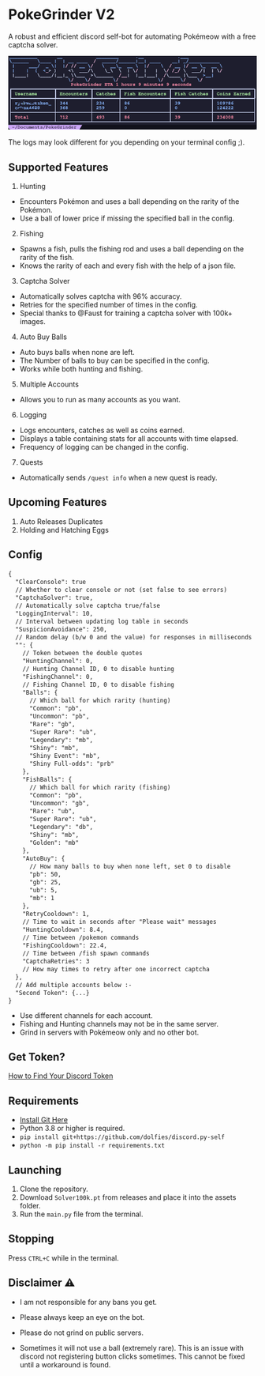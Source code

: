 # PokeGrinder V2

A robust and efficient discord self-bot for automating Pokémeow with a free captcha solver.

![image](/assets/image.png)

The logs may look different for you depending on your terminal config ;).

## Supported Features

1. Hunting

- Encounters Pokémon and uses a ball depending on the rarity of the Pokémon.
- Use a ball of lower price if missing the specified ball in the config.

2. Fishing

- Spawns a fish, pulls the fishing rod and uses a ball depending on the rarity of the fish.
- Knows the rarity of each and every fish with the help of a json file.

3. Captcha Solver

- Automatically solves captcha with 96% accuracy.
- Retries for the specified number of times in the config.
- Special thanks to @Faust for training a captcha solver with 100k+ images.

4. Auto Buy Balls

- Auto buys balls when none are left.
- The Number of balls to buy can be specified in the config.
- Works while both hunting and fishing.

5. Multiple Accounts

- Allows you to run as many accounts as you want.

6. Logging

- Logs encounters, catches as well as coins earned.
- Displays a table containing stats for all accounts with time elapsed.
- Frequency of logging can be changed in the config.

7. Quests
- Automatically sends `/quest info` when a new quest is ready.

## Upcoming Features

1. Auto Releases Duplicates
2. Holding and Hatching Eggs

## Config

```jsonc
{
  "ClearConsole": true
  // Whether to clear console or not (set false to see errors)
  "CaptchaSolver": true,
  // Automatically solve captcha true/false
  "LoggingInterval": 10,
  // Interval between updating log table in seconds
  "SuspicionAvoidance": 250,
  // Random delay (b/w 0 and the value) for responses in milliseconds
  "": {
    // Token between the double quotes
    "HuntingChannel": 0,
    // Hunting Channel ID, 0 to disable hunting
    "FishingChannel": 0,
    // Fishing Channel ID, 0 to disable fishing
    "Balls": {
      // Which ball for which rarity (hunting)
      "Common": "pb",
      "Uncommon": "pb",
      "Rare": "gb",
      "Super Rare": "ub",
      "Legendary": "mb",
      "Shiny": "mb",
      "Shiny Event": "mb",
      "Shiny Full-odds": "prb"
    },
    "FishBalls": {
      // Which ball for which rarity (fishing)
      "Common": "pb",
      "Uncommon": "gb",
      "Rare": "ub",
      "Super Rare": "ub",
      "Legendary": "db",
      "Shiny": "mb",
      "Golden": "mb"
    },
    "AutoBuy": {
      // How many balls to buy when none left, set 0 to disable
      "pb": 50,
      "gb": 25,
      "ub": 5,
      "mb": 1
    },
    "RetryCooldown": 1,
    // Time to wait in seconds after "Please wait" messages
    "HuntingCooldown": 8.4,
    // Time between /pokemon commands
    "FishingCooldown": 22.4,
    // Time between /fish spawn commands
    "CaptchaRetries": 3
    // How may times to retry after one incorrect captcha
  },
  // Add multiple accounts below :-
  "Second Token": {...}
}
```

- Use different channels for each account.
- Fishing and Hunting channels may not be in the same server.
- Grind in servers with Pokémeow only and no other bot.

## Get Token?

[How to Find Your Discord Token](https://youtu.be/YEgFvgg7ZPI?si=bHkK506fdRibR8QI)

## Requirements
- [Install Git Here](https://git-scm.com/downloads)
- Python 3.8 or higher is required.
- `pip install git+https://github.com/dolfies/discord.py-self`
- `python -m pip install -r requirements.txt`

## Launching

1. Clone the repository.
2. Download `Solver100k.pt` from releases and place it into the assets folder.
3. Run the `main.py` file from the terminal.

## Stopping

Press `CTRL+C` while in the terminal.

## Disclaimer ⚠️

- I am not responsible for any bans you get.
- Please always keep an eye on the bot.
- Please do not grind on public servers.


- Sometimes it will not use a ball (extremely rare). This is an issue with discord not registering button clicks
  sometimes. This cannot be fixed until a workaround is found.